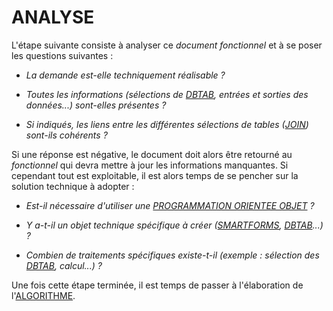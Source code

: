 # **ANALYSE**

L'étape suivante consiste à analyser ce _document fonctionnel_ et à se poser les questions suivantes :

- _La demande est-elle techniquement réalisable ?_

- _Toutes les informations (sélections de [DBTAB](../09_Tables_DB/01_Tables.md), entrées et sorties des données...) sont-elles présentes ?_

- _Si indiqués, les liens entre les différentes sélections de tables ([JOIN](../12_Instructions_dbtab/01_Select/19_Join.md)) sont-ils cohérents ?_

Si une réponse est négative, le document doit alors être retourné au _fonctionnel_ qui devra mettre à jour les informations manquantes. Si cependant tout est exploitable, il est alors temps de se pencher sur la solution technique à adopter :

- _Est-il nécessaire d'utiliser une [PROGRAMMATION ORIENTEE OBJET](../14_Classes/01_ABAP_Object/01_ABAP_Object.md) ?_

- _Y a-t-il un objet technique spécifique à créer ([SMARTFORMS](), [DBTAB](../09_Tables_DB/01_Tables.md)...) ?_

- _Combien de traitements spécifiques existe-t-il (exemple : sélection des [DBTAB](../09_Tables_DB/01_Tables.md), calcul...) ?_

Une fois cette étape terminée, il est temps de passer à l'élaboration de l'[ALGORITHME](03_Algorithme.md).
